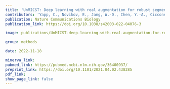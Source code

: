 ```yaml
---
title: 'UnMICST: Deep learning with real augmentation for robust segmentation of highly multiplexed images of human tissues.'
contributors: 'Yapp, C., Novikov, E., Jang, W.-D., Chen, Y.-A., Cicconet, M., Maliga, Z., Jacobson, C. A., Wei, D., Santagata, S., Pfister, H., & Sorger, P. K. (2022).'
publication: Nature Communications Biology
publication_link: https://doi.org/10.1038/s42003-022-04076-3

image: publications/UnMICST-deep-learning-with-real-augmentation-for-robust-segmentation-of-highly-multiplexed-images-of-human-tissues.PNG

group: methods

date: 2022-11-18

minerva_link:
pubmed_link: https://pubmed.ncbi.nlm.nih.gov/36400937/
preprint_link: https://doi.org/10.1101/2021.04.02.438285
pdf_link:
show_page_link: false
---
```

